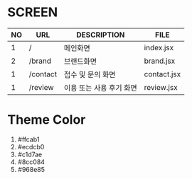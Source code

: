 # SCREEN

| NO  | URL       | DESCRIPTION | FILE |
| --- | --------- | ----------  | ---- |
|  1  |  /        | 메인화면 | index.jsx |
|  2  |  /brand   | 브랜드화면 | brand.jsx |
|  1  |  /contact | 접수 및 문의 화면 | contact.jsx |
|  1  |  /review  | 이용 또는 사용 후기 화면 | review.jsx |

# Theme Color
1. #ffcab1
2. #ecdcb0
3. #c1d7ae
4. #8cc084
5. #968e85
